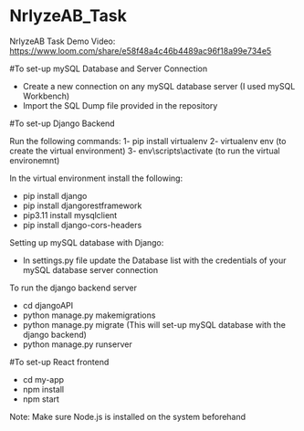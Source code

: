 # NrlyzeAB_Task
NrlyzeAB Task
Demo Video: https://www.loom.com/share/e58f48a4c46b4489ac96f18a99e734e5

#To set-up mySQL Database and Server Connection
- Create a new connection on any mySQL database server (I used mySQL Workbench)
- Import the SQL Dump file provided in the repository

#To set-up Django Backend

Run the following commands:
1- pip install virtualenv
2- virtualenv env (to create the virtual environment)
3- env\scripts\activate (to run the virtual environemnt)

In the virtual environment install the following:
- pip install django
- pip install djangorestframework
- pip3.11 install mysqlclient
- pip install django-cors-headers

Setting up mySQL database with Django:
- In settings.py file update the Database list with the credentials of your mySQL database server connection

To run the django backend server
- cd djangoAPI
- python manage.py makemigrations
- python manage.py migrate (This will set-up mySQL database with the django backend)
- python manage.py runserver

#To set-up React frontend
- cd my-app
- npm install
- npm start

Note: Make sure Node.js is installed on the system beforehand
